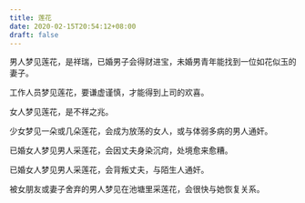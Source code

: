 ```yaml
---
title: 莲花
date: 2020-02-15T20:54:12+08:00
draft: false
---
```


男人梦见莲花，是祥瑞，已婚男子会得财进宝，未婚男青年能找到一位如花似玉的妻子。



工作人员梦见莲花，要谦虚谨慎，才能得到上司的欢喜。



女人梦见莲花，是不祥之兆。



少女梦见一朵或几朵莲花，会成为放荡的女人，或与体弱多病的男人通奸。



已婚女人梦见男人采莲花，会因丈夫身染沉疴，处境愈来愈糟。



已婚女人梦见男人采莲花，会背叛丈夫，与陌生人通奸。



被女朋友或妻子舍弃的男人梦见在池塘里采莲花，会很快与她恢复关系。

